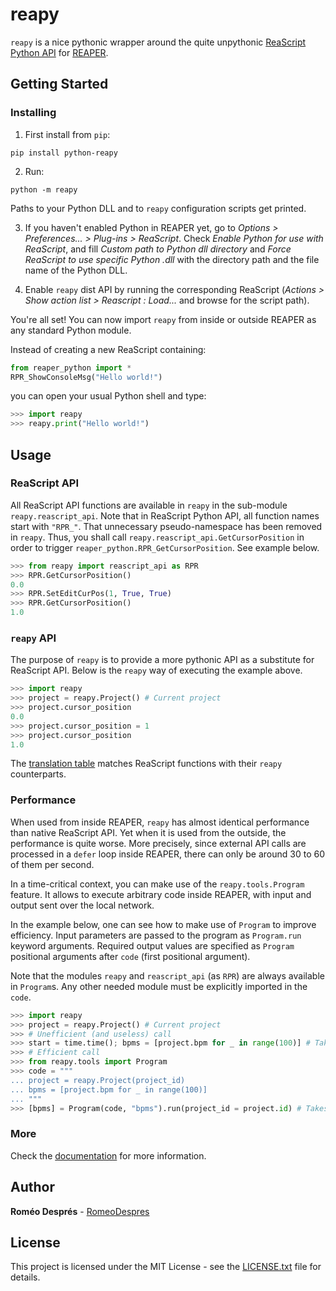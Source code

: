 # reapy

`reapy` is a nice pythonic wrapper around the quite unpythonic [ReaScript Python API](https://www.reaper.fm/sdk/reascript/reascripthelp.html#p "ReaScript Python API documentation") for [REAPER](https://www.reaper.fm/ "REAPER").

## Getting Started

### Installing

1. First install from `pip`:

```
pip install python-reapy
```

2. Run:

```
python -m reapy
```

Paths to your Python DLL and to `reapy` configuration scripts get printed.

3. If you haven't enabled Python in REAPER yet, go to *Options > Preferences... > Plug-ins > ReaScript*. Check *Enable Python for use with ReaScript*, and fill *Custom path to Python dll directory* and *Force ReaScript to use specific Python .dll* with the directory path and the file name of the Python DLL.

4. Enable `reapy` dist API by running the corresponding ReaScript (*Actions > Show action list > Reascript : Load...* and browse for the script path).

You're all set! You can now import `reapy` from inside or outside REAPER as any standard Python module.

Instead of creating a new ReaScript containing:

```python
from reaper_python import *
RPR_ShowConsoleMsg("Hello world!")
```

you can open your usual Python shell and type:

```python
>>> import reapy
>>> reapy.print("Hello world!")
```

## Usage

### ReaScript API

All ReaScript API functions are available in `reapy` in the sub-module `reapy.reascript_api`. Note that in ReaScript Python API, all function names start with `"RPR_"`. That unnecessary pseudo-namespace has been removed in `reapy`. Thus, you shall call `reapy.reascript_api.GetCursorPosition` in order to trigger `reaper_python.RPR_GetCursorPosition`. See example below.

```python
>>> from reapy import reascript_api as RPR
>>> RPR.GetCursorPosition()
0.0
>>> RPR.SetEditCurPos(1, True, True)
>>> RPR.GetCursorPosition()
1.0
```
### `reapy` API

The purpose of `reapy` is to provide a more pythonic API as a substitute for ReaScript API. Below is the `reapy` way of executing the example above.

```python
>>> import reapy
>>> project = reapy.Project() # Current project
>>> project.cursor_position
0.0
>>> project.cursor_position = 1
>>> project.cursor_position
1.0
```
The [translation table](https://python-reapy.readthedocs.io/en/latest/api_table.html) matches ReaScript functions with their `reapy` counterparts.

### Performance

When used from inside REAPER, `reapy` has almost identical performance than native ReaScript API. Yet when it is used from the outside, the performance is quite worse. More precisely, since external API calls are processed in a `defer` loop inside REAPER, there can only be around 30 to 60 of them per second.

In a time-critical context, you can make use of the `reapy.tools.Program` feature. It allows to execute arbitrary code inside REAPER, with input and output sent over the local network.

In the example below, one can see how to make use of `Program` to improve efficiency. Input parameters are passed to the program as `Program.run` keyword arguments. Required output values are specified as `Program` positional arguments after `code` (first positional argument).

Note that the modules `reapy` and `reascript_api` (as `RPR`) are always available in `Program`s. Any other needed module must be explicitly imported in the `code`.

```python
>>> import reapy
>>> project = reapy.Project() # Current project
>>> # Unefficient (and useless) call
>>> start = time.time(); bpms = [project.bpm for _ in range(100)] # Takes at least 3 seconds!
>>> # Efficient call
>>> from reapy.tools import Program
>>> code = """
... project = reapy.Project(project_id)
... bpms = [project.bpm for _ in range(100)]
... """
>>> [bpms] = Program(code, "bpms").run(project_id = project.id) # Takes 1/30 seconds (= one distant call)
```

### More

Check the [documentation](https://python-reapy.readthedocs.io/ "reapy online documentation") for more information.

## Author

**Roméo Després** - [RomeoDespres](https://github.com/RomeoDespres)

## License

This project is licensed under the MIT License - see the [LICENSE.txt](LICENSE.txt) file for details.


